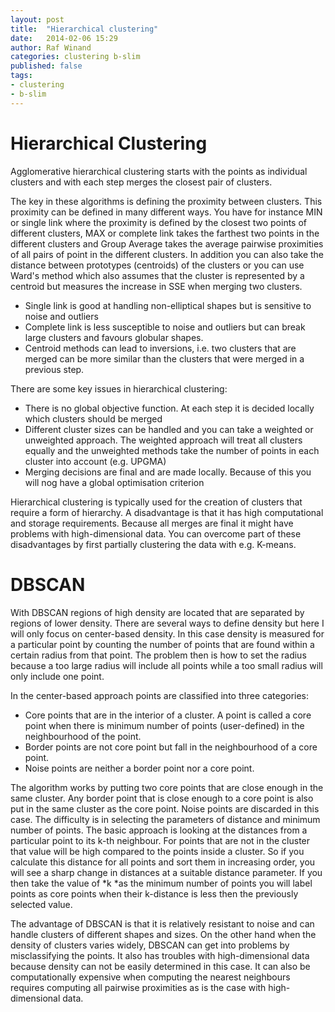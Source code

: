 ```yaml
---
layout: post
title:  "Hierarchical clustering"
date:   2014-02-06 15:29
author: Raf Winand
categories: clustering b-slim
published: false
tags:
- clustering
- b-slim
---
```

# Hierarchical Clustering
Agglomerative hierarchical clustering starts with the points as individual clusters and with each step merges the closest pair of clusters.

The key in these algorithms is defining the proximity between clusters. This proximity can be defined in many different ways. You have for instance MIN or single link where the proximity is defined by the closest two points of different clusters, MAX or complete link takes the farthest two points in the different clusters and Group Average takes the average pairwise proximities of all pairs of point in the different clusters. In addition you can also take the distance between prototypes (centroids) of the clusters or you can use Ward's method which also assumes that the cluster is represented by a centroid but measures the increase in SSE when merging two clusters.

* Single link is good at handling non-elliptical shapes but is sensitive to noise and outliers
* Complete link is less susceptible to noise and outliers but can break large clusters and favours globular shapes.
* Centroid methods can lead to inversions, i.e. two clusters that are merged can be more similar than the clusters that were merged in a previous step.

There are some key issues in hierarchical clustering:

* There is no global objective function. At each step it is decided locally which clusters should be merged
* Different cluster sizes can be handled and you can take a weighted or unweighted approach. The weighted approach will treat all clusters equally and the unweighted methods take the number of points in each cluster into account (e.g. UPGMA)
* Merging decisions are final and are made locally. Because of this you will nog have a global optimisation criterion

Hierarchical clustering is typically used for the creation of clusters that require a form of hierarchy. A disadvantage is that it has high computational and storage requirements. Because all merges are final it might have problems with high-dimensional data. You can overcome part of these disadvantages by first partially clustering the data with e.g. K-means.

# DBSCAN
With DBSCAN regions of high density are located that are separated by regions of lower density. There are several ways to define density but here I will only focus on center-based density. In this case density is measured for a particular point by counting the number of points that are found within a certain radius from that point. The problem then is how to set the radius because a too large radius will include all points while a too small radius will only include one point.

In the center-based approach points are classified into three categories:

* Core points that are in the interior of a cluster. A point is called a core point when there is minimum number of points (user-defined) in the neighbourhood of the point.
* Border points are not core point but fall in the neighbourhood of a core point.
* Noise points are neither a border point nor a core point.

The algorithm works by putting two core points that are close enough in the same cluster. Any border point that is close enough to a core point is also put in the same cluster as the core point. Noise points are discarded in this case. The difficulty is in selecting the parameters of distance and minimum number of points. The basic approach is looking at the distances from a particular point to its k-th neighbour. For points that are not in the cluster that value will be high compared to the points inside a cluster. So if you calculate this distance for all points and sort them in increasing order, you will see a sharp change in distances at a suitable distance parameter. If you then take the value of *k *as the minimum number of points you will label points as core points when their k-distance is less then the previously selected value.

The advantage of DBSCAN is that it is relatively resistant to noise and can handle clusters of different shapes and sizes. On the other hand when the density of clusters varies widely, DBSCAN can get into problems by misclassifying the points. It also has troubles with high-dimensional data because density can not be easily determined in this case. It can also be computationally expensive when computing the nearest neighbours requires computing all pairwise proximities as is the case with high-dimensional data.
